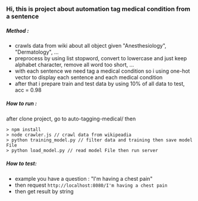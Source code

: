### Hi, this is project about automation tag medical condition from a sentence

##### Method :
* crawls data from wiki about all object given "Anesthesiology", "Dermatology", ...
* preprocess by using list stopword, convert to lowercase and just keep alphabet character, remove all word too short, ...
* with each sentence we need tag a medical condition so i using one-hot vector to display each sentence and each medical condition
* after that i prepare train and test data by using 10% of all data to test, acc = 0.98
##### How to run :
after clone project, go to auto-tagging-medical/ then
```
> npm install
> node crawler.js // crawl data from wikipeadia
> python training_model.py // filter data and training then save model File
> python load_model.py // read model File then run server
```
##### How to test:
* example you have a question : "I'm having a chest pain"
* then request `http://localhost:8080/I'm having a chest pain`
* then get result by string
